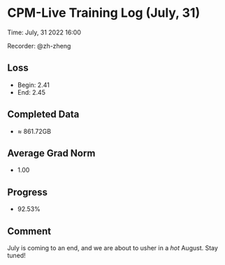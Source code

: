 
# CPM-Live Training Log (July, 31)

Time: July, 31 2022 16:00

Recorder: @zh-zheng

## Loss
- Begin: 2.41
- End: 2.45
	
## Completed Data
- $\approx$ 861.72GB

## Average Grad Norm
- 1.00

## Progress
- 92.53%

## Comment

July is coming to an end, and we are about to usher in a *hot* August. Stay tuned!

